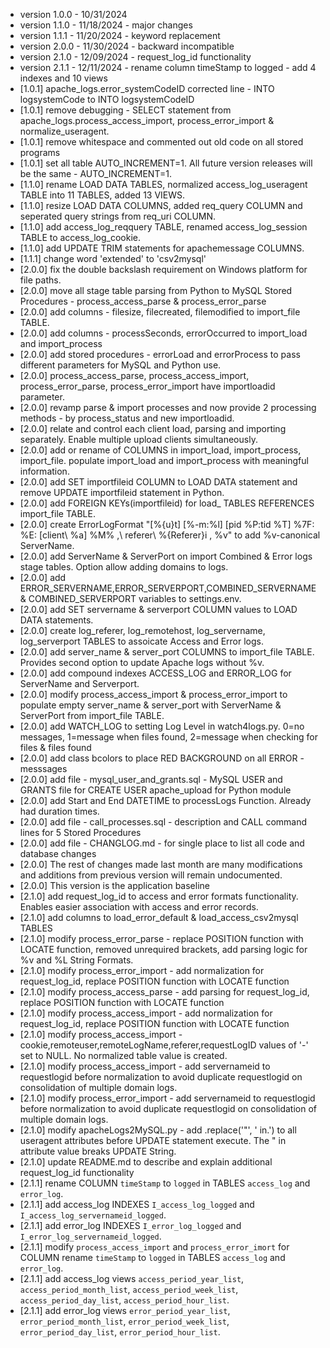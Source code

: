 - version 1.0.0 - 10/31/2024
- version 1.1.0 - 11/18/2024 - major changes
- version 1.1.1 - 11/20/2024 - keyword replacement
- version 2.0.0 - 11/30/2024 - backward incompatible
- version 2.1.0 - 12/09/2024 - request_log_id functionality
- version 2.1.1 - 12/11/2024 - rename column timeStamp to logged - add 4 indexes and 10 views
- [1.0.1] apache_logs.error_systemCodeID corrected line - INTO logsystemCode to INTO logsystemCodeID
- [1.0.1] remove debugging - SELECT statement from apache_logs.process_access_import, process_error_import & normalize_useragent.
- [1.0.1] remove whitespace and commented out old code on all stored programs
- [1.0.1] set all table AUTO_INCREMENT=1. All future version releases will be the same - AUTO_INCREMENT=1.
- [1.1.0] rename LOAD DATA TABLES, normalized access_log_useragent TABLE into 11 TABLES, added 13 VIEWS.
- [1.1.0] resize LOAD DATA COLUMNS, added req_query COLUMN and seperated query strings from req_uri COLUMN.
- [1.1.0] add access_log_reqquery TABLE, renamed access_log_session TABLE to access_log_cookie.
- [1.1.0] add UPDATE TRIM statements for apachemessage COLUMNS.
- [1.1.1] change word 'extended' to 'csv2mysql'
- [2.0.0] fix the double backslash requirement on Windows platform for file paths. 
- [2.0.0] move all stage table parsing from Python to MySQL Stored Procedures - process_access_parse & process_error_parse
- [2.0.0] add columns - filesize, filecreated, filemodified to import_file TABLE.
- [2.0.0] add columns - processSeconds, errorOccurred to import_load and import_process
- [2.0.0] add stored procedures - errorLoad and errorProcess to pass different parameters for MySQL and Python use. 
- [2.0.0] process_access_parse, process_access_import, process_error_parse, process_error_import have importloadid parameter.
- [2.0.0] revamp parse & import processes and now provide 2 processing methods - by process_status and new importloadid.
- [2.0.0] relate and control each client load, parsing and importing separately. Enable multiple upload clients simultaneously.  
- [2.0.0] add or rename of COLUMNS in import_load, import_process, import_file. populate import_load and import_process with meaningful information.
- [2.0.0] add SET importfileid COLUMN to LOAD DATA statement and remove UPDATE importfileid statement in Python. 
- [2.0.0] add FOREIGN KEYs(importfileid) for load_ TABLES REFERENCES import_file TABLE.
- [2.0.0] create ErrorLogFormat "[%{u}t] [%-m:%l] [pid %P:tid %T] %7F: %E: [client\ %a] %M% ,\ referer\ %{Referer}i , %v" to add %v-canonical ServerName.
- [2.0.0] add ServerName & ServerPort on import Combined & Error logs stage tables. Option allow adding domains to logs.
- [2.0.0] add ERROR_SERVERNAME,ERROR_SERVERPORT,COMBINED_SERVERNAME & COMBINED_SERVERPORT variables to settings.env. 
- [2.0.0] add SET servername & serverport COLUMN values to LOAD DATA statements.
- [2.0.0] create log_referer, log_remotehost, log_servername, log_serverport TABLES to assoicate Access and Error logs.
- [2.0.0] add server_name & server_port COLUMNS to import_file TABLE. Provides second option to update Apache logs without %v. 
- [2.0.0] add compound indexes ACCESS_LOG and ERROR_LOG for ServerName and Serverport.
- [2.0.0] modify process_access_import & process_error_import to populate empty server_name & server_port with ServerName & ServerPort from import_file TABLE. 
- [2.0.0] add WATCH_LOG to setting Log Level in watch4logs.py. 0=no messages, 1=message when files found, 2=message when checking for files & files found
- [2.0.0] add class bcolors to place RED BACKGROUND on all ERROR - messsages
- [2.0.0] add file - mysql_user_and_grants.sql - MySQL USER and GRANTS file for CREATE USER apache_upload for Python module
- [2.0.0] add Start and End DATETIME to processLogs Function. Already had duration times.
- [2.0.0] add file - call_processes.sql - description and CALL command lines for 5 Stored Procedures
- [2.0.0] add file - CHANGLOG.md - for single place to list all code and database changes
- [2.0.0] The rest of changes made last month are many modifications and additions from previous version will remain undocumented. 
- [2.0.0] This version is the application baseline
- [2.1.0] add request_log_id to access and error formats functionality. Enables easier association with access and error records. 
- [2.1.0] add columns to load_error_default & load_access_csv2mysql TABLES
- [2.1.0] modify process_error_parse - replace POSITION function with LOCATE function, removed unrequired brackets, add parsing logic for %v and %L String Formats.
- [2.1.0] modify process_error_import - add normalization for request_log_id, replace POSITION function with LOCATE function
- [2.1.0] modify process_access_parse - add parsing for request_log_id, replace POSITION function with LOCATE function
- [2.1.0] modify process_access_import - add normalization for request_log_id, replace POSITION function with LOCATE function
- [2.1.0] modify process_access_import - cookie,remoteuser,remoteLogName,referer,requestLogID values of '-' set to NULL. No normalized table value is created.
- [2.1.0] modify process_access_import - add servernameid to requestlogid before normalization to avoid duplicate requestlogid on consolidation of multiple domain logs.
- [2.1.0] modify process_error_import - add servernameid to requestlogid before normalization to avoid duplicate requestlogid on consolidation of multiple domain logs.
- [2.1.0] modify apacheLogs2MySQL.py - add .replace('"', ' in.') to all useragent attributes before UPDATE statement execute. The " in attribute value breaks UPDATE String.
- [2.1.0] update README.md to describe and explain additional request_log_id functionality
- [2.1.1] rename COLUMN `timeStamp` to `logged` in TABLES `access_log` and `error_log`.
- [2.1.1] add access_log INDEXES `I_access_log_logged` and `I_access_log_servernameid_logged`.
- [2.1.1] add error_log INDEXES `I_error_log_logged` and `I_error_log_servernameid_logged`.
- [2.1.1] modify `process_access_import` and `process_error_imort` for COLUMN rename `timeStamp` to `logged` in TABLES `access_log` and `error_log`.
- [2.1.1] add access_log views `access_period_year_list`, `access_period_month_list`, `access_period_week_list`, `access_period_day_list`, `access_period_hour_list`.
- [2.1.1] add error_log views `error_period_year_list`, `error_period_month_list`, `error_period_week_list`, `error_period_day_list`, `error_period_hour_list`.